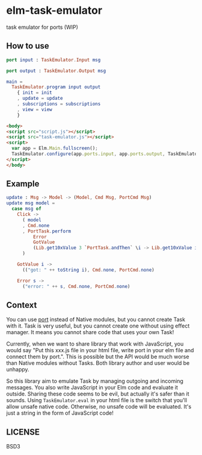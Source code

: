 # elm-task-emulator

task emulator for ports (WIP)

## How to use

```elm
port input : TaskEmulator.Input msg

port output : TaskEmulator.Output msg

main =
  TaskEmulator.program input output
    { init = init
    , update = update
    , subscriptions = subscriptions
    , view = view
    }
```

```html
<body>
<script src="script.js"></script>
<script src="task-emulator.js"></script>
<script>
  var app = Elm.Main.fullscreen();
  TaskEmulator.configure(app.ports.input, app.ports.output, TaskEmulator.eval);
</script>
</body>
```

## Example

```elm
update : Msg -> Model -> (Model, Cmd Msg, PortCmd Msg)
update msg model =
  case msg of
    Click ->
      ( model
      , Cmd.none
      , PortTask.perform
          Error
          GotValue
          (Lib.get10xValue 3 `PortTask.andThen` \i -> Lib.get10xValue i )
      )

    GotValue i ->
      (("got: " ++ toString i), Cmd.none, PortCmd.none)

    Error s ->
      ("error: " ++ s, Cmd.none, PortCmd.none)
```

## Context

You can use [port](http://guide.elm-lang.org/interop/javascript.html) instead of Native modules, but you cannot create Task with it.
Task is very useful, but you cannot create one without using effect manager.
It means you cannot share code that uses your own Task!

Currently, when we want to share library that work with JavaScript, you would say "Put this xxx.js file in your html file, write port in your elm file and connect them by port.". This is possible but the API would be much worse than Native modules without Tasks. Both library author and user would be unhappy.

So this library aim to emulate Task by managing outgoing and incoming messages.
You also write JavaScript in your Elm code and evaluate it outside.
Sharing these code seems to be evil, but actually it's safer than it sounds.
Using `TaskEmulator.eval` in your html file is the switch that you'll allow unsafe native code.
Otherwise, no unsafe code will be evaluated. It's just a string in the form of JavaScript code!


## LICENSE

BSD3
